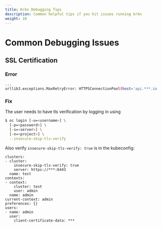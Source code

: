 ```yaml
---
title: Krkn Debugging Tips
description: Common helpful tips if you hit issues running krkn
weight: 10
---
```


# Common Debugging Issues


## SSL Certification

### Error
```bash
...
urllib3.exceptions.MaxRetryError: HTTPSConnectionPool(host='api.***.io', port=6443): Max retries exceeded with url: /apis/config.openshift.io/v1/clusterversions (Caused by SSLError(SSLCertVerificationError(1, '[SSL: CERTIFICATE_VERIFY_FAILED] certificate verify failed: self-signed certificate in certificate chain (_ssl.c:1147)')))
```


### Fix

The user needs to have tls verification by logging in using 
``` bash
$ oc login [-u=<username>] \
  [-p=<password>] \
  [-s=<server>] \
  [-n=<project>] \
  --insecure-skip-tls-verify
```


Also verify `insecure-skip-tls-verify: true` is in the kubeconfig: 
```
clusters:
- cluster:
    insecure-skip-tls-verify: true
    server: https://***:6443
  name: test
contexts:
- context:
    cluster: test
    user: admin
  name: admin
current-context: admin
preferences: {}
users:
- name: admin
  user:
    client-certificate-data: ***
```